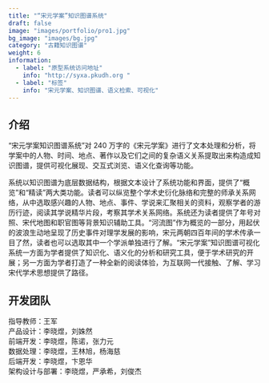```yaml
---
title: "“宋元学案”知识图谱系统"
draft: false
image: "images/portfolio/pro1.jpg"
bg_image: "images/bg.jpg"
category: "古籍知识图谱"
weight: 6
information:
  - label: "原型系统访问地址"
    info: "http://syxa.pkudh.org "
  - label: "标签"
    info: "宋元学案、知识图谱、语义检索、可视化"
---
```


## 介绍

“宋元学案知识图谱系统”对 240 万字的《宋元学案》进行了文本处理和分析，将学案中的人物、时间、地点、著作以及它们之间的复杂语义关系提取出来构造成知识图谱，提供可视化展现、交互式浏览、语义化查询等功能。

系统以知识图谱为底层数据结构，根据文本设计了系统功能和界面，提供了“概览”和“精读”两大类功能。读者可以纵览整个学术史衍化脉络和完整的师承关系网络，从中选取感兴趣的人物、地点、事件、学说来汇聚相关的资料，观察学者的游历行迹，阅读其学说精华片段，考察其学术关系网络。系统还为读者提供了年号对照、宋代地图和职官图等背景知识辅助工具。“河流图”作为概览的一部分，用起伏的波浪生动地呈现了历史事件对理学发展的影响，宋元两朝四百年间的学术传承一目了然，读者也可以选取其中一个学派单独进行了解。“宋元学案”知识图谱可视化系统一方面为学者提供了知识化、语义化的分析和研究工具，便于学术研究的开展；另一方面为学者打造了一种全新的阅读体验，为互联网一代接触、了解、学习宋代学术思想提供了路径。

## 开发团队

指导教师：王军<br>
产品设计：李晓煜，刘姝然<br>
前端开发：李晓煜，陈诺，张力元<br>
数据处理：李晓煜，王林旭，杨海慈<br>
后端开发：李晓煜，卞恩华<br>
架构设计与部署：李晓煜，严承希，刘俊杰

